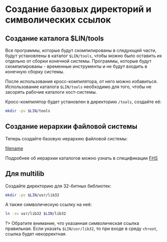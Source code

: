 ﻿# Создание базовых директорий и символических ссылок

## Создание каталога $LIN/tools

Все программы, которые будут скомпилированы в следующей части, будут установлены в каталог `$LIN/tools`, чтобы можно было оставить их отдельно от сборки конечной системы. Программы, которые будут скомпилированы - временные инструменты и не будут входить в конечную сборку системы.

После использования кросс-компилятора, от него можно избавиться. Использование каталога `$LIN/tools` необходимо для того, чтобы не засорять рабочие каталоги хост-системы.

Кросс-компилятор будет установлен в директорию `/tools`, создайте её:

```bash
mkdir -pv $LIN/tools
```

## Создание иерархии файловой системы

Теперь создайте базовую иерархию файловой системы:

[filename](../scripts/file-system.md ':include')

Подробнее об иерархии каталогов можно узнать в спецификации [FHS](https://refspecs.linuxfoundation.org/fhs.shtml)

## Для multilib

Создайте директорию для 32-битных библиотек:

```bash
mkdir -pv $LIN/usr/lib32
```

А также символическую ссылку на неё:

```bash
ln -sv usr/lib32 $LIN/lib32
```

?> Обратите внимание, что указанная символическая ссылка правильная. Если указать `$LIN/usr/lib32`, то при входе в среду `chroot`, ссылка будет некорректная.

<script>
	new Vue({ el: '#main' })
</script>
